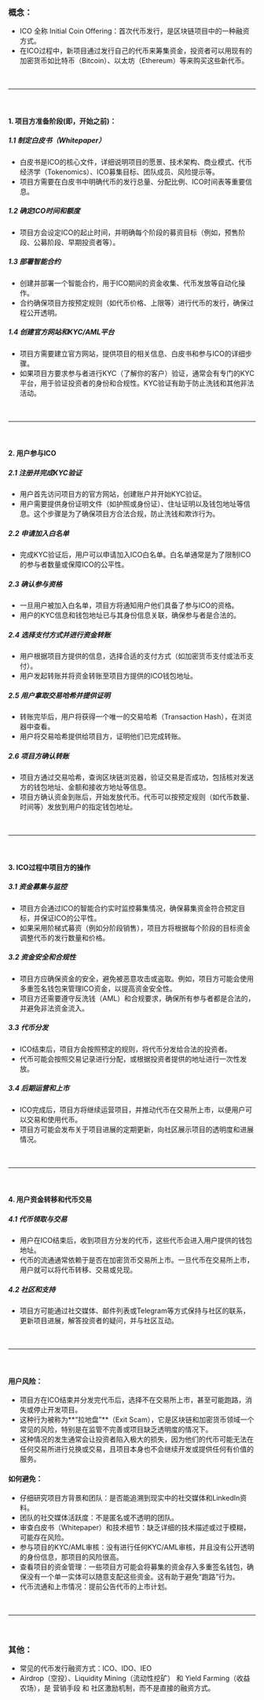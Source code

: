### 概念：
- ICO 全称 Initial Coin Offering：首次代币发行，是区块链项目中的一种融资方式。
- 在ICO过程中，新项目通过发行自己的代币来筹集资金，投资者可以用现有的加密货币如比特币（Bitcoin）、以太坊（Ethereum）等来购买这些新代币。

　

-------------------------------------------------------------------------------------------------------

　

#### 1. 项目方准备阶段(即，开始之前)：
##### 1.1 制定白皮书（Whitepaper）
- 白皮书是ICO的核心文件，详细说明项目的愿景、技术架构、商业模式、代币经济学（Tokenomics）、ICO募集目标、团队成员、风险提示等。
- 项目方需要在白皮书中明确代币的发行总量、分配比例、ICO时间表等重要信息。
##### 1.2 确定ICO时间和额度
- 项目方会设定ICO的起止时间，并明确每个阶段的募资目标（例如，预售阶段、公募阶段、早期投资者等）。
##### 1.3 部署智能合约
- 创建并部署一个智能合约，用于ICO期间的资金收集、代币发放等自动化操作。
- 合约确保项目方按预定规则（如代币价格、上限等）进行代币的发行，确保过程公开透明。
##### 1.4 创建官方网站和KYC/AML平台
- 项目方需要建立官方网站，提供项目的相关信息、白皮书和参与ICO的详细步骤。
- 如果项目方要求参与者进行KYC（了解你的客户）验证，通常会有专门的KYC平台，用于验证投资者的身份和合规性。KYC验证有助于防止洗钱和其他非法活动。

　

-------------------------------------------------------------------------------------------------------

　

#### 2. 用户参与ICO
##### 2.1 注册并完成KYC验证
- 用户首先访问项目方的官方网站，创建账户并开始KYC验证。
- 用户需要提供身份证明文件（如护照或身份证）、住址证明以及钱包地址等信息。这个步骤是为了确保项目方合法合规，防止洗钱和欺诈行为。
##### 2.2 申请加入白名单
- 完成KYC验证后，用户可以申请加入ICO白名单。白名单通常是为了限制ICO的参与者数量或保障ICO的公平性。
##### 2.3 确认参与资格
- 一旦用户被加入白名单，项目方将通知用户他们具备了参与ICO的资格。
- 用户的KYC信息和钱包地址已与其身份信息关联，确保参与者是合法的。
##### 2.4 选择支付方式并进行资金转账
- 用户根据项目方提供的信息，选择合适的支付方式（如加密货币支付或法币支付）。
- 用户发起转账并将资金转账至项目方提供的ICO钱包地址。
##### 2.5 用户拿取交易哈希并提供证明
- 转账完毕后，用户将获得一个唯一的交易哈希（Transaction Hash），在浏览器中查看。
- 用户将交易哈希提供给项目方，证明他们已完成转账。
##### 2.6 项目方确认转账
- 项目方通过交易哈希，查询区块链浏览器，验证交易是否成功，包括核对发送方的钱包地址、金额和接收方地址等信息。
- 项目方确认资金到账后，开始发放代币。代币可以按预定规则（如代币数量、时间等）发放到用户的指定钱包地址。

　

-------------------------------------------------------------------------------------------------------

　

#### 3. ICO过程中项目方的操作
##### 3.1 资金募集与监控
- 项目方会通过ICO的智能合约实时监控募集情况，确保募集资金符合预定目标，并保证ICO的公平性。
- 如果采用阶梯式募资（例如分阶段销售），项目方将根据每个阶段的目标资金调整代币的发行数量和价格。
##### 3.2 资金安全和合规性
- 项目方应确保资金的安全，避免被恶意攻击或盗取。例如，项目方可能会使用多重签名钱包来管理ICO资金，以提高资金安全性。
- 项目方还需要遵守反洗钱（AML）和合规要求，确保所有参与者都是合法的，并避免非法资金流入。
##### 3.3 代币分发
- ICO结束后，项目方会按照预定的规则，将代币分发给合法的投资者。
- 代币可能会按照交易记录进行分配，或根据投资者提供的地址进行一次性发放。
##### 3.4 后期运营和上市
- ICO完成后，项目方将继续运营项目，并推动代币在交易所上市，以便用户可以交易和使用代币。
- 项目方可能会发布关于项目进展的定期更新，向社区展示项目的透明度和进展情况。

　

-------------------------------------------------------------------------------------------------------

　

#### 4. 用户资金转移和代币交易
##### 4.1 代币领取与交易
- 用户在ICO结束后，收到项目方分发的代币，这些代币会进入用户提供的钱包地址。
- 代币的流通通常依赖于是否在加密货币交易所上市。一旦代币在交易所上市，用户就可以将代币转移、交易或兑现。
##### 4.2 社区和支持
- 项目方可能通过社交媒体、邮件列表或Telegram等方式保持与社区的联系，更新项目进展，解答投资者的疑问，并与社区互动。

　

-------------------------------------------------------------------------------------------------------

　

#### 用户风险：
- 项目方在ICO结束并分发完代币后，选择不在交易所上市，甚至可能跑路，消失或停止开发项目。
- 这种行为被称为**“拉地盘”**（Exit Scam），它是区块链和加密货币领域一个常见的风险，特别是在监管不完善或项目缺乏透明度的情况下。
- 这种情况的发生通常会让投资者陷入极大的损失，因为他们的代币可能无法在任何交易所进行兑换或交易，且项目本身也不会继续开发或提供任何有价值的服务。

#### 如何避免：
- 仔细研究项目方背景和团队：是否能追溯到现实中的社交媒体和LinkedIn资料。
- 团队的社交媒体活跃度：不是匿名或不透明的团队。
- 审查白皮书（Whitepaper）和技术细节：缺乏详细的技术描述或过于模糊，可能存在风险。
- 参与项目的KYC/AML审核：没有进行任何KYC/AML审核，并且没有公开透明的身份信息，那项目的风险很高。
- 查看项目的资金管理：一些项目方可能会将募集的资金存入多重签名钱包，确保没有一个单一实体可以随意支配这些资金。这有助于避免“跑路”行为。
- 代币流通和上市情况：提前公告代币的上市计划。

　

-------------------------------------------------------------------------------------------------------

　

### 其他：
- 常见的代币发行融资方式：ICO、IDO、IEO
- Airdrop（空投）、Liquidity Mining（流动性挖矿） 和 Yield Farming（收益农场），是 营销手段 和 社区激励机制，而不是直接的融资方式。